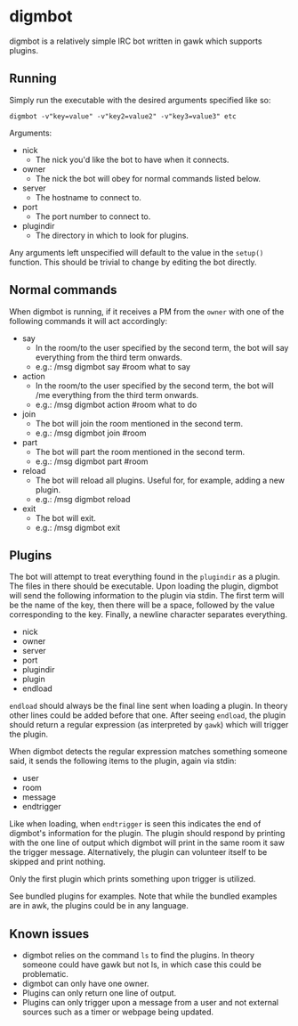 digmbot
=======

digmbot is a relatively simple IRC bot written in gawk which supports plugins.

Running
-------

Simply run the executable with the desired arguments specified like so:

    digmbot -v"key=value" -v"key2=value2" -v"key3=value3" etc

Arguments:

- nick
    - The nick you'd like the bot to have when it connects.
- owner
    - The nick the bot will obey for normal commands listed below.
- server
    - The hostname to connect to.
- port
    - The port number to connect to.
- plugindir
    - The directory in which to look for plugins.

Any arguments left unspecified will default to the value in the `setup()`
function.  This should be trivial to change by editing the bot directly.

Normal commands
---------------

When digmbot is running, if it receives a PM from the `owner` with one of the
following commands it will act accordingly:

- say
    - In the room/to the user specified by the second term, the bot will say
      everything from the third term onwards.
    - e.g.: /msg digmbot say #room what to say
- action
    - In the room/to the user specified by the second term, the bot will /me
      everything from the third term onwards.
    - e.g.: /msg digmbot action #room what to do
- join
    - The bot will join the room mentioned in the second term.
    - e.g.: /msg digmbot join #room
- part
    - The bot will part the room mentioned in the second term.
    - e.g.: /msg digmbot part #room
- reload
    - The bot will reload all plugins.  Useful for, for example, adding a new
      plugin.
    - e.g.: /msg digmbot reload
- exit
    - The bot will exit.
    - e.g.: /msg digmbot exit

Plugins
-------

The bot will attempt to treat everything found in the `plugindir` as a plugin.
The files in there should be executable.  Upon loading the plugin, digmbot will
send the following information to the plugin via stdin.  The first term will be
the name of the key, then there will be a space, followed by the value
corresponding to the key.  Finally, a newline character separates everything.

- nick
- owner
- server
- port
- plugindir
- plugin
- endload

`endload` should always be the final line sent when loading a plugin.  In
theory other lines could be added before that one.  After seeing `endload`, the
plugin should return a regular expression (as interpreted by `gawk`) which will
trigger the plugin.

When digmbot detects the regular expression matches something someone said, it
sends the following items to the plugin, again via stdin:

- user
- room
- message
- endtrigger

Like when loading, when `endtrigger` is seen this indicates the end of
digmbot's information for the plugin.  The plugin should respond by printing
with the one line of output which digmbot will print in the same room it saw
the trigger message.  Alternatively, the plugin can volunteer itself to be
skipped and print nothing.

Only the first plugin which prints something upon trigger is utilized.

See bundled plugins for examples.  Note that while the bundled examples are in
awk, the plugins could be in any language.

Known issues
------------

- digmbot relies on the command `ls` to find the plugins.  In theory someone
  could have gawk but not ls, in which case this could be problematic.
- digmbot can only have one owner.
- Plugins can only return one line of output.
- Plugins can only trigger upon a message from a user and not external sources
  such as a timer or webpage being updated.
